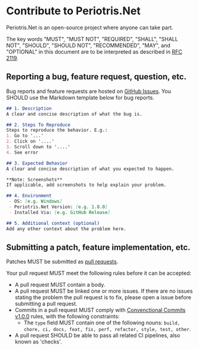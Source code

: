 # Contribute to Periotris.Net

Periotris.Net is an open-source project where anyone can take part.

The key words "MUST", "MUST NOT", "REQUIRED", "SHALL", "SHALL NOT", "SHOULD", "SHOULD NOT", "RECOMMENDED", "MAY", and "OPTIONAL" in this document are to be interpreted as described in [RFC 2119](https://www.ietf.org/rfc/rfc2119.txt).

## Reporting a bug, feature request, question, etc.

Bug reports and feature requests are hosted on [GitHub Issues](https://github.com/CSharperMantle/Periotris.Net/issues). You SHOULD use the Markdown template below for bug reports.

```markdown
## 1. Description
A clear and concise description of what the bug is.

## 2. Steps To Reproduce
Steps to reproduce the behavior. E.g.:
1. Go to '...'
2. Click on '....'
3. Scroll down to '....'
4. See error

## 3. Expected Behavior
A clear and concise description of what you expected to happen.

**Note: Screenshots**
If applicable, add screenshots to help explain your problem.

## 4. Environment
 - OS: [e.g. Windows]
 - Periotris.Net Version: [e.g. 1.8.0]
 - Installed Via: [e.g. GitHub Release]

## 5. Additional context (optional)
Add any other context about the problem here.
```

## Submitting a patch, feature implementation, etc.

Patches MUST be submitted as [pull requests](https://github.com/CSharperMantle/Periotris.Net/pulls).

Your pull request MUST meet the following rules before it can be accepted:

* A pull request MUST contain a body.
* A pull request MUST be linked one or more issues. If there are no issues stating the problem the pull request is to fix, please open a issue before submitting a pull request.
* Commits in a pull request MUST comply with [Convenctional Commits v1.0.0](https://www.conventionalcommits.org/en/v1.0.0/) rules, with the following constraints:
    * The `type` field MUST contain one of the following nouns: `build, chore, ci, docs, feat, fix, perf, refactor, style, test, other`.
* A pull request SHOULD be able to pass all related CI pipelines, also known as 'checks'.
